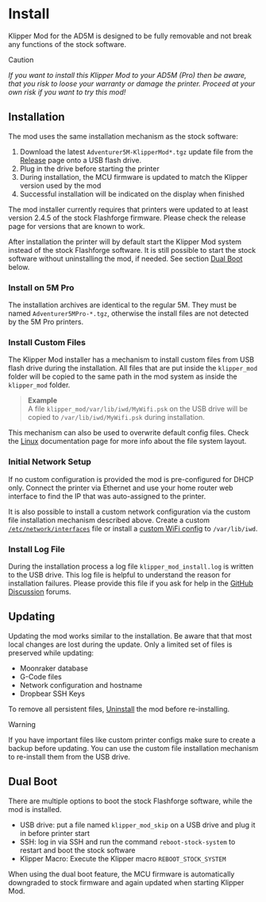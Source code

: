 
# Install

Klipper Mod for the AD5M is designed to be fully removable and not break any functions of the stock software. 

> [!CAUTION]
> *If you want to install this Klipper Mod to your AD5M (Pro) then be aware, that you risk to loose your warranty or damage the printer. Proceed at your own risk if you want to try this mod!*

## Installation

The mod uses the same installation mechanism as the stock software:
1) Download the latest `Adventurer5M-KlipperMod*.tgz` update file from the [Release](https://github.com/xblax/flashforge_ad5m_klipper_mod/releases) page onto a USB flash drive.
2) Plug in the drive before starting the printer
3) During installation, the MCU firmware is updated to match the Klipper version used by the mod 
4) Successful installation will be indicated on the display when finished

The mod installer currently requires that printers were updated to at least version 2.4.5 of the stock Flashforge firmware. Please check the release page for versions that are known to work.

After installation the printer will by default start the Klipper Mod system instead of the stock Flashforge software. It is still possible to start the stock software without uninstalling the mod, if needed. See section [Dual Boot](#dual-boot) below.

### Install on 5M Pro

The installation archives are identical to the regular 5M. They must be named `Adventurer5MPro-*.tgz`, otherwise the install files are not detected by the 5M Pro printers.

### Install Custom Files

The Klipper Mod installer has a mechanism to install custom files from USB flash drive during the installation. All files that are put inside the `klipper_mod` folder will be copied to the same path in the mod system as inside the `klipper_mod` folder. 

> **Example**  
> A file `klipper_mod/var/lib/iwd/MyWifi.psk` on the USB drive will be copied to `/var/lib/iwd/MyWifi.psk` during installation.

This mechanism can also be used to overwrite default config files. Check the [Linux](LINUX.md) documentation page for more info about the file system layout.

### Initial Network Setup

If no custom configuration is provided the mod is pre-configured for DHCP only. Connect the printer via Ethernet and use your home router web interface to find the IP that was auto-assigned to the printer.

It is also possible to install a custom network configuration via the custom file installation mechanism described above. Create a custom [`/etc/network/interfaces`](https://manpages.debian.org/bullseye/ifupdown/interfaces.5.en.html) file or install a [custom WiFi config](WIFI.md) to `/var/lib/iwd`.

### Install Log File

During the installation process a log file `klipper_mod_install.log` is written to the USB drive. This log file is helpful to understand the reason for installation failures. Please provide this file if you ask for help in the [GitHub Discussion](https://github.com/xblax/flashforge_ad5m_klipper_mod/discussions) forums.

## Updating

Updating the mod works similar to the installation. Be aware that that most local changes are lost during the update. Only a limited set of files is preserved while updating:

- Moonraker database
- G-Code files
- Network configuration and hostname
- Dropbear SSH Keys

To remove all persistent files, [Uninstall](UNINSTALL.md) the mod before re-installing.

> [!WARNING]
> If you have important files like custom printer configs make sure to create a backup before updating. You can use the custom file installation mechanism to re-install them from the USB drive.

## Dual Boot

There are multiple options to boot the stock Flashforge software, while the mod is installed.

- USB drive: put a file named `klipper_mod_skip` on a USB drive and plug it in before printer start
- SSH: log in via SSH and run the command `reboot-stock-system` to restart and boot the stock software
- Klipper Macro: Execute the Klipper macro `REBOOT_STOCK_SYSTEM`

When using the dual boot feature, the MCU firmware is automatically downgraded to stock firmware and again updated when starting Klipper Mod.
